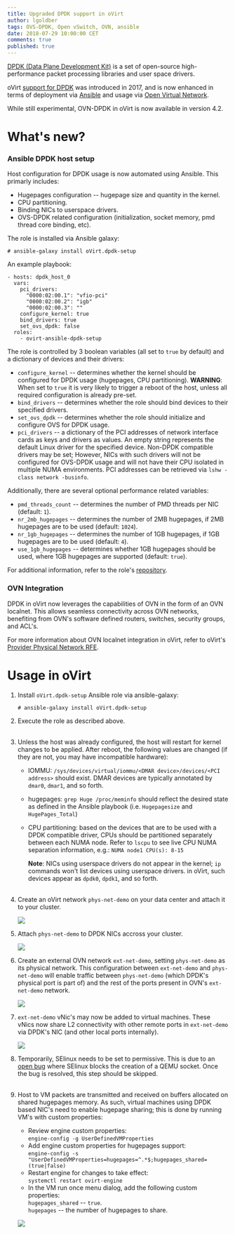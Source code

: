 ```yaml
---
title: Upgraded DPDK support in oVirt
author: lgoldber
tags: OVS-DPDK, Open vSwitch, OVN, ansible
date: 2018-07-29 10:00:00 CET
comments: true
published: true
---
```

[DPDK (Data Plane Development Kit)](http://dpdk.org/) is a set of open-source high-performance packet processing libraries and user space drivers.

oVirt [support for DPDK](https://www.ovirt.org/blog/2017/09/ovs-dpdk/) was introduced in 2017, and is now enhanced in terms of deployment via [Ansible](https://github.com/ovirt/ovirt-ansible-dpdk-setup/) and usage via [Open Virtual Network](http://www.ovn.org/).

While still experimental, OVN-DPDK in oVirt is now available in version 4.2.

# What's new?

### Ansible DPDK host setup

Host configuration for DPDK usage is now automated using Ansible. This primarly includes:
* Hugepages configuration -- hugepage size and quantity in the kernel.
* CPU partitioning.
* Binding NICs to userspace drivers.
* OVS-DPDK related configuration (initialization, socket memory, pmd thread core binding, etc).

The role is installed via Ansible galaxy:
```
# ansible-galaxy install oVirt.dpdk-setup
```
An example playbook:
```
- hosts: dpdk_host_0
  vars:
    pci_drivers:
      "0000:02:00.1": "vfio-pci"
      "0000:02:00.2": "igb"
      "0000:02:00.3": ""
    configure_kernel: true
    bind_drivers: true
    set_ovs_dpdk: false
  roles:
    - ovirt-ansible-dpdk-setup
```
The role is controlled by 3 boolean variables (all set to `true` by default) and a dictionary of devices and their drivers:
* `configure_kernel` -- determines whether the kernel should be configured for DPDK usage (hugepages, CPU partitioning). __WARNING__: When set to `true` it is very likely to trigger a reboot of the host, unless all required configuration is already pre-set.
* `bind_drivers` -- determines whether the role should bind devices to their specified drivers.
* `set_ovs_dpdk` -- determines whether the role should initialize and configure OVS for DPDK usage.
* `pci_drivers` -- a dictionary of the PCI addresses of network interface cards as keys and drivers as values. An empty string represents the default Linux driver for the specified device. Non-DPDK compatible drivers may be set; However, NICs with such drivers will not be configured for OVS-DPDK usage and will not have their CPU isolated in multiple NUMA environments. PCI addresses can be retrieved via `lshw -class network -businfo`.

Additionally, there are several optional performance related variables:
* `pmd_threads_count` -- determines the number of PMD threads per NIC (default: `1`).
* `nr_2mb_hugepages` -- determines the number of 2MB hugepages, if 2MB hugepages are to be used (default: `1024`).
* `nr_1gb_hugepages` -- determines the number of 1GB hugepages, if 1GB hugepages are to be used (default: `4`).
* `use_1gb_hugepages` -- determines whether 1GB hugepages should be used, where 1GB hugepages are supported (default: `true`).

For additional information, refer to the role's [repository](https://github.com/ovirt/ovirt-ansible-dpdk-setup/).

### OVN Integration
DPDK in oVirt now leverages the capabilities of OVN in the form of an OVN localnet. This allows seamless connectivity across OVN networks, benefiting from OVN's software defined routers, switches, security groups, and ACL's.

For more information about OVN localnet integration in oVirt, refer to oVirt's [Provider Physical Network RFE](https://ovirt.org/develop/release-management/features/network/provider-physical-network/).

# Usage in oVirt
1. Install `oVirt.dpdk-setup` Ansible role via ansible-galaxy:

    ```
    # ansible-galaxy install oVirt.dpdk-setup
    ```
2. Execute the role as described above.<br/><br/>

3. Unless the host was already configured, the host will restart for kernel changes to be applied. After reboot, the following values are changed (if they are not, you may have incompatible hardware):

    * IOMMU: `/sys/devices/virtual/iommu/<DMAR device>/devices/<PCI address>` should exist. DMAR devices are typically annotated by `dmar0`, `dmar1`, and so forth.

    * hugepages: `grep Huge /proc/meminfo` should reflect the desired state as defined in the Ansible playbook (i.e. `Hugepagesize` and `HugePages_Total`)

    * CPU partitioning: based on the devices that are to be used with a DPDK compatible driver, CPUs should be partitioned separately between each NUMA node. Refer to `lscpu` to see live CPU NUMA separation information, e.g.: `NUMA node1 CPU(s): 8-15`

        **Note**: NICs using userspace drivers do not appear in the kernel; `ip` commands won't list devices using userspace drivers. in oVirt, such devices appear as `dpdk0`, `dpdk1`, and so forth.<br/><br/>

4. Create an oVirt network `phys-net-demo` on your data center and attach it to your cluster.

    ![](/images/ovn-dpdk/create-phys-net.png)

5. Attach `phys-net-demo` to DPDK NICs accross your cluster.

    ![](/images/ovn-dpdk/set-phys-net.png)

6. Create an external OVN network `ext-net-demo`, setting `phys-net-demo` as its physical network. This configuration between `ext-net-demo` and `phys-net-demo` will enable traffic between `phys-net-demo` (which DPDK's physical port is part of) and the rest of the ports present in OVN's `ext-net-demo` network.

    ![](/images/ovn-dpdk/create-ext-net.png)

7. `ext-net-demo` vNic's may now be added to virtual machines. These vNics now share L2 connectivity with other remote ports in `ext-net-demo` via DPDK's NIC (and other local ports internally).

    ![](/images/ovn-dpdk/ext-net-demo.png)

8. Temporarily, SElinux needs to be set to permissive. This is due to an [open bug](https://bugzilla.redhat.com/1598435) where SElinux blocks the creation of a QEMU socket. Once the bug is resolved, this step should be skipped.<br/><br/>

9. Host to VM packets are transmitted and received on buffers allocated on shared hugepages memory. As such, virtual machines using DPDK based NIC's need to enable hugepage sharing; this is done by running VM's with custom properties:

    * Review engine custom properties:<br/>
      `engine-config -g UserDefinedVMProperties`
    * Add engine custom properties for hugepages support:<br/>
      `engine-config -s "UserDefinedVMProperties=hugepages=^.*$;hugepages_shared=(true|false)`
    * Restart engine for changes to take effect:<br/>
      `systemctl restart ovirt-engine`
    * In the VM run once menu dialog, add the following custom properties:<br/>
      `hugepages_shared` -- `true`.<br/>
      `hugepages` -- the number of hugepages to share.

    ![](/images/ovn-dpdk/hugepages.png)
